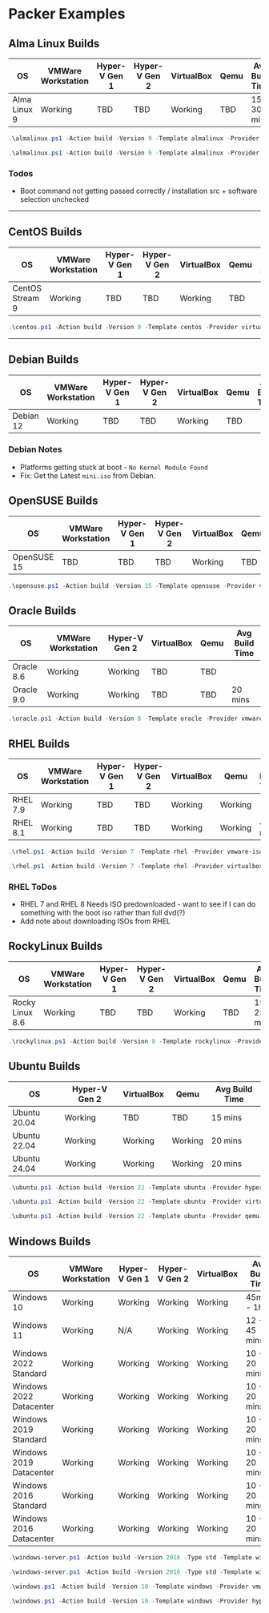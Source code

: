 # Packer Examples

## Alma Linux Builds

| OS           | VMWare Workstation | Hyper-V Gen 1 | Hyper-V Gen 2 | VirtualBox | Qemu | Avg Build Time |
|--------------|--------------------|---------------|---------------|------------|------|----------------|
| Alma Linux 9 | Working            | TBD           | TBD           | Working    | TBD  | 15 - 30 mins   |

```powershell
.\almalinux.ps1 -Action build -Version 9 -Template almalinux -Provider virtualbox-iso
```

```powershell
.\almalinux.ps1 -Action build -Version 9 -Template almalinux -Provider vmware-iso
```

### Todos

- Boot command not getting passed correctly / installation src + software selection unchecked

---

## CentOS Builds

| OS              | VMWare Workstation | Hyper-V Gen 1 | Hyper-V Gen 2 | VirtualBox | Qemu | Avg Build Time |
|-----------------|--------------------|---------------|---------------|------------|------|----------------|
| CentOS Stream 9 | Working            | TBD           | TBD           | Working    | TBD  |                |

```powershell
.\centos.ps1 -Action build -Version 9 -Template centos -Provider virtualbox-iso
```

---

## Debian Builds

| OS        | VMWare Workstation | Hyper-V Gen 1 | Hyper-V Gen 2 | VirtualBox | Qemu | Avg Build Time |
|-----------|--------------------|---------------|---------------|------------|------|----------------|
| Debian 12 | Working            | TBD           | TBD           | Working    | TBD  |                |

### Debian Notes

- Platforms getting stuck at boot - `No Kernel Module Found`
- Fix: Get the Latest `mini.iso` from Debian.

## OpenSUSE Builds

| OS          | VMWare Workstation | Hyper-V Gen 1 | Hyper-V Gen 2 | VirtualBox | Qemu | Avg Build Time |
|-------------|--------------------|---------------|---------------|------------|------|----------------|
| OpenSUSE 15 | TBD                | TBD           | TBD           | Working    | TBD  | 17 mins        |

```powershell
.\opensuse.ps1 -Action build -Version 15 -Template opensuse -Provider virtualbox-iso
```

## Oracle Builds

| OS         | VMWare Workstation | Hyper-V Gen 2 | VirtualBox | Qemu | Avg Build Time |
|------------|--------------------|---------------|------------|------|----------------|
| Oracle 8.6 | Working            | Working       | TBD        | TBD  |                |
| Oracle 9.0 | Working            | Working       | TBD        | TBD  | 20 mins        |

```powershell
.\oracle.ps1 -Action build -Version 8 -Template oracle -Provider vmware-iso
```

## RHEL Builds

| OS       | VMWare Workstation | Hyper-V Gen 1 | Hyper-V Gen 2 | VirtualBox | Qemu    | Avg Build Time |
|----------|--------------------|---------------|---------------|------------|---------|----------------|
| RHEL 7.9 | Working            | TBD           | TBD           | Working    | Working |                |
| RHEL 8.1 | Working            | TBD           | TBD           | Working    | Working | 45 mins        |

```powershell
.\rhel.ps1 -Action build -Version 7 -Template rhel -Provider vmware-iso
```

```powershell
.\rhel.ps1 -Action build -Version 7 -Template rhel -Provider virtualbox-iso
```

### RHEL ToDos

- RHEL 7 and RHEL 8 Needs ISO predownloaded - want to see if I can do something with the boot iso rather than full dvd(?)
- Add note about downloading ISOs from RHEL

## RockyLinux Builds

| OS              | VMWare Workstation | Hyper-V Gen 1 | Hyper-V Gen 2 | VirtualBox | Qemu | Avg Build Time |
|-----------------|--------------------|---------------|---------------|------------|------|----------------|
| Rocky Linux 8.6 | Working            | TBD           | TBD           | Working    | TBD  | 15-25 mins     |

```powershell
.\rockylinux.ps1 -Action build -Version 8 -Template rockylinux -Provider virtualbox-iso
```

## Ubuntu Builds

| OS           | Hyper-V Gen 2 | VirtualBox | Qemu    | Avg Build Time |
|--------------|---------------|------------|---------|----------------|
| Ubuntu 20.04 | Working       | TBD        | TBD     | 15 mins        |
| Ubuntu 22.04 | Working       | Working    | Working | 20 mins        |
| Ubuntu 24.04 | Working       | Working    | Working | 20 mins        |

```powershell
.\ubuntu.ps1 -Action build -Version 22 -Template ubuntu -Provider hyperv-iso
```

```powershell
.\ubuntu.ps1 -Action build -Version 22 -Template ubuntu -Provider virtualbox-iso
```

```powershell
.\ubuntu.ps1 -Action build -Version 22 -Template ubuntu -Provider qemu
```

## Windows Builds

| OS                      | VMWare Workstation | Hyper-V Gen 1 | Hyper-V Gen 2 | VirtualBox | Avg Build Time |
|-------------------------|--------------------|---------------|---------------|------------|----------------|
| Windows 10              | Working            | Working       | Working       | Working    | 45mins - 1hr   |
| Windows 11              | Working            | N/A           | Working       | Working    | 12 - 45 mins   |
| Windows 2022 Standard   | Working            | Working       | Working       | Working    | 10 - 20 mins   |
| Windows 2022 Datacenter | Working            | Working       | Working       | Working    | 10 - 20 mins   |
| Windows 2019 Standard   | Working            | Working       | Working       | Working    | 10 - 20 mins   |
| Windows 2019 Datacenter | Working            | Working       | Working       | Working    | 10 - 20 mins   |
| Windows 2016 Standard   | Working            | Working       | Working       | Working    | 10 - 20 mins   |
| Windows 2016 Datacenter | Working            | Working       | Working       | Working    | 10 - 20 mins   |

```powershell
.\windows-server.ps1 -Action build -Version 2016 -Type std -Template windows-server -Provider vmware-iso
```

```powershell
.\windows-server.ps1 -Action build -Version 2016 -Type std -Template windows-server -Provider hyperv-iso -Generation 2
```

```powershell
.\windows.ps1 -Action build -Version 10 -Template windows -Provider vmware-iso
```

```powershell
.\windows.ps1 -Action build -Version 10 -Template windows -Provider hyperv-iso -Generation 2
```
